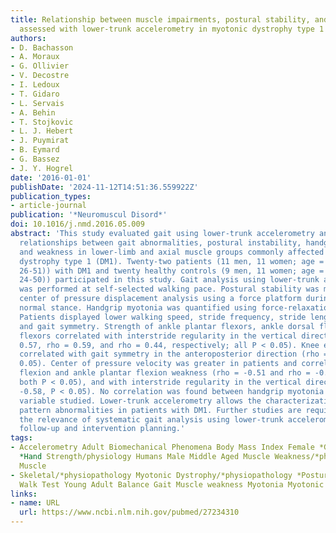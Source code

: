 ```yaml
---
title: Relationship between muscle impairments, postural stability, and gait parameters
  assessed with lower-trunk accelerometry in myotonic dystrophy type 1
authors:
- D. Bachasson
- A. Moraux
- G. Ollivier
- V. Decostre
- I. Ledoux
- T. Gidaro
- L. Servais
- A. Behin
- T. Stojkovic
- L. J. Hebert
- J. Puymirat
- B. Eymard
- G. Bassez
- J. Y. Hogrel
date: '2016-01-01'
publishDate: '2024-11-12T14:51:36.559922Z'
publication_types:
- article-journal
publication: '*Neuromuscul Disord*'
doi: 10.1016/j.nmd.2016.05.009
abstract: 'This study evaluated gait using lower-trunk accelerometry and investigated
  relationships between gait abnormalities, postural instability, handgrip myotonia,
  and weakness in lower-limb and axial muscle groups commonly affected in myotonic
  dystrophy type 1 (DM1). Twenty-two patients (11 men, 11 women; age = 42 years (range:
  26-51)) with DM1 and twenty healthy controls (9 men, 11 women; age = 44 years (range:
  24-50)) participated in this study. Gait analysis using lower-trunk accelerometry
  was performed at self-selected walking pace. Postural stability was measured via
  center of pressure displacement analysis using a force platform during eyes-closed
  normal stance. Handgrip myotonia was quantified using force-relaxation curve modeling.
  Patients displayed lower walking speed, stride frequency, stride length, gait regularity,
  and gait symmetry. Strength of ankle plantar flexors, ankle dorsal flexors and neck
  flexors correlated with interstride regularity in the vertical direction (rho =
  0.57, rho = 0.59, and rho = 0.44, respectively; all P < 0.05). Knee extension strength
  correlated with gait symmetry in the anteroposterior direction (rho = 0.45, P <
  0.05). Center of pressure velocity was greater in patients and correlated with neck
  flexion and ankle plantar flexion weakness (rho = -0.51 and rho = -0.62, respectively;
  both P < 0.05), and with interstride regularity in the vertical direction (rho =
  -0.58, P < 0.05). No correlation was found between handgrip myotonia and any other
  variable studied. Lower-trunk accelerometry allows the characterization of gait
  pattern abnormalities in patients with DM1. Further studies are required to determine
  the relevance of systematic gait analysis using lower-trunk accelerometry for patient
  follow-up and intervention planning.'
tags:
- Accelerometry Adult Biomechanical Phenomena Body Mass Index Female *Gait/physiology
  *Hand Strength/physiology Humans Male Middle Aged Muscle Weakness/*physiopathology
  Muscle
- Skeletal/*physiopathology Myotonic Dystrophy/*physiopathology *Postural Balance/physiology
  Walk Test Young Adult Balance Gait Muscle weakness Myotonia Myotonic dystrophy
links:
- name: URL
  url: https://www.ncbi.nlm.nih.gov/pubmed/27234310
---
```


